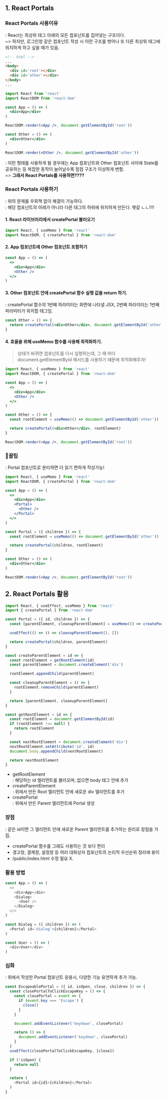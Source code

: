 ## 1. React Portals
### React Portals 사용이유
: React는 최상위 태그 아래의 모든 컴포넌트를 집어넣는 구조이다.\
~> 하지만, 로그인창 같은 컴포넌트 작성 시 이런 구조를 벗어나 또 다른 최상위 태그에 위치하게 하고 싶을 때가 있음.
``` html
<!-- html -->
...
<body>
  <div id='root'></div>
  <div id='other'></div>
</body>
...
```
``` jsx
import React from 'react'
import ReactDOM from 'react-dom'

const App = () => (
  <div>App</div>
)

ReactDOM.render(<App />, document.getElementById('root'))

const Other = () => (
  <div>Other</div>
)

ReactDOM.render(<Other />, document.getElementById('other'))
```
: 이런 형태를 사용하게 될 경우에는 App 컴포넌트와 Other 컴포넌트 사이에 State를 공유하는 등 복잡한 동작이 늘어날수록 점점 구조가 이상하게 변함.\
=> __그래서 React Portals를 사용하면????__
### React Portals 사용하기
: 위의 문제를 우회책 없이 해결이 가능하다.\
: 해당 컴포넌트의 아래가 아니라 다른 태그의 하위에 위치하게 만든다. 헷갈 ㄴㄴ!!!!
#### 1. React 라이브러리에서 createPortal 불러오기
``` jsx
import React, { useMemo } from 'react'
import ReactDOM, { createPortal } from 'react-dom'
```
#### 2. App 컴포넌트에 Other 컴포넌트 포함하기
``` jsx
const App = () => (
  <>
    <div>App</div>
    <Other />
  </>
)
```
#### 3. Other 컴포넌트 안에 createPortal 함수 실행 값을 return 하기.
: createPortal 함수의 1번째 파라미터는 화면에 나타낼 JSX, 2번째 파라미터는 1번째 파라미터가 위치할 태그임.
``` jsx
const Other = () => {
  return createPortal(<div>Other</div>, document.getElementById('other'))
}
```
#### 4. 효율을 위해 useMemo 함수를 사용해 최적화하기.
> 상태가 바뀌면 컴포넌트를 다시 실행하는데, 그 때 마다 document.getElementById 메서드를 사용하기 때문에 최적화해주자!
``` jsx
import React, { useMemo } from 'react'
import ReactDOM, { createPortal } from 'react-dom'

const App = () => (
  <>
    <div>App</div>
    <Other />
  </>
)

const Other = () => {
  const rootElement = useMemo(() => document.getElementById('other'))

  return createPortal(<div>Other</div>, rootElement)
}

ReactDOM.render(<App />, document.getElementById('root'))
```
### 🍯꿀팁
: Portal 컴포넌트로 분리하면 더 읽기 편하게 작성가능!
``` jsx
import React, { useMemo } from 'react'
import ReactDOM, { createPortal } from 'react-dom'

const App = () => (
  <>
    <div>App</div>
    <Portal>
      <Other />
    </Portal>
  </>
)

const Portal = ({ children }) => {
  const rootElement = useMemo(() => document.getElementById('other'))

  return createPortal(children, rootElement)
}

const Other = () => (
  <div>Other</div>
)

ReactDOM.render(<App />, document.getElementById('root'))
```
## 2. React Portals 활용
``` jsx
import React, { useEffect, useMemo } from 'react'
import { createPortal } from 'react-dom'

const Portal = ({ id, children }) => {
  const [parentElement, cleanupParentElement] = useMemo(() => createParentElement(id), [])

  useEffect(() => () => cleanupParentElement(), [])

  return createPortal(children, parentElement)
}

const createParentElement = id => {
  const rootElement = getRootElement(id)
  const parentElement = document.createElement('div')

  rootElement.appendChild(parentElement)

  const cleanupParentElement = () => {
    rootElement.removeChild(parentElement)
  }

  return [parentElement, cleanupParentElement]
}

const getRootElement = id => {
  const rootElement = document.getElementById(id)
  if (rootElement !== null) {
    return rootElement
  }

  const nextRootElement = document.createElement('div')
  nextRootElement.setAttribute('id', id)
  document.body.appendChild(nextRootElement)

  return nextRootElement
}
```
- getRootElement\
: 해당하는 id 엘리먼트를 불러오며, 없으면 body 태그 안에 추가
- createParentElement\
: 위에서 만든 Root 엘리먼트 안에 새로운 div 엘리먼트를 추가
- createPortal\
: 위에서 만든 Parent 엘리먼트에 Portal 생성
### 장점
: 같은 id이면 그 엘리먼트 안에 새로운 Parent 엘리먼트를 추가하는 원리로 장점을 가짐.
- createPortal 함수를 그래도 사용하는 것 보다 편리
- 경고창, 결제창, 설정창 등 여러 대화상자 컴포넌트의 논리적 우선순위 정리에 용이
- /public/index.html 수정 필요 X.
### 활용 방법
``` js
const App = () => (
  <>
    <div>App</div>
    <Dialog>
      <User />
    </Dialog>
  </>
)

const Dialog = ({ children }) => (
  <Portal id='dialog'>{children}</Portal>
)

const User = () => (
  <div>User</div>
)
```
### 심화
: 위에서 작성한 Portal 컴포넌트 응용시, 다양한 기능 유연하게 추가 가능.
``` js
const EscapeablePortal = ({ id, isOpen, close, children }) => {
  const closePortalToClickEscapeKey = () => {
    const closePortal = event => {
      if (event.key === 'Escape') {
        close()
      }
    }

    document.addEventListener('keydown', closePortal)

    return () => {
      document.addEventListener('keydown', closePortal)
    }
  }
  useEffect(closePortalToClickEscapeKey, [close])

  if (!isOpen) {
    return null
  }

  return (
    <Portal id={id}>{children}</Portal>
  )
}
```